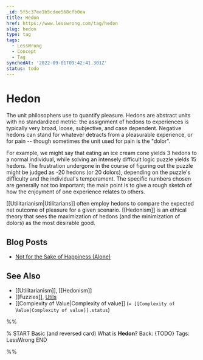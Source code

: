 ```yaml
---
_id: 5f5c37ee1b5cdee568cfb0ea
title: Hedon
href: https://www.lesswrong.com/tag/hedon
slug: hedon
type: tag
tags:
  - LessWrong
  - Concept
  - Tag
synchedAt: '2022-09-01T09:42:41.301Z'
status: todo
---
```


# Hedon

The unit philosophers use to quantify pleasure. Hedons are abstract units with no standardized metric: the assignment of hedons to experiences is typically very broad, loose, subjective, and case dependent. Negative hedons can stand for whatever detracts from a pleasurable experience, or for pain -- though sometimes the unit used for pain is the "dolor".

For example, we might say that eating an ice cream cone yields 3 hedons to a normal individual, while solving an intensely difficult logic puzzle yields 15 hedons. The frustration undergone in the course of figuring out the puzzle might be judged as -20 hedons (or 20 dolors), depending on the puzzle's difficulty and the individual's temperament. The specific numbers chosen are generally not too important; the main point is to give a rough sketch of how the enjoyment of one experience relates to others.

[[Utilitarianism|Utilitarians]] often employ hedons to compare the expected net outcome of pleasure for a given scenario. [[Hedonism]] is an ethical theory that sees the maximization of hedons (and the minimization of dolors) as the most desirable good.

## Blog Posts

- [Not for the Sake of Happiness (Alone)](http://lesswrong.com/lw/lb/not_for_the_sake_of_happiness_alone/)

## See Also

- [[Utilitarianism]], [[Hedonism]]
- [[Fuzzies]], [Utils](https://wiki.lesswrong.com/wiki/Utils)
- [[Complexity of Value|Complexity of value]] (`= [[Complexity of Value|Complexity of value]].status`)


%%

% START
Basic (and reversed card)
What is **Hedon**?
Back: {TODO}
Tags: LessWrong
END

%%
	
